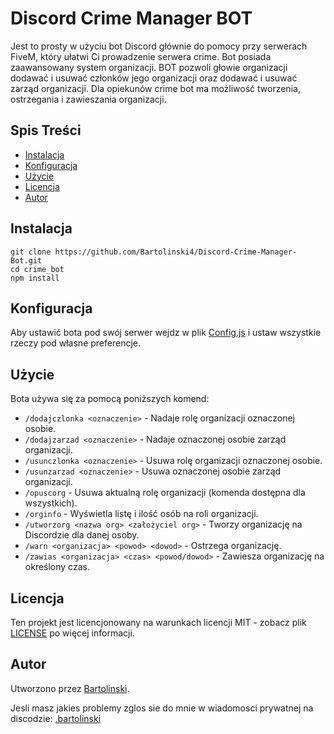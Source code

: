 # Discord Crime Manager BOT
Jest to prosty w użyciu bot Discord głównie do pomocy przy serwerach FiveM, który ułatwi Ci prowadzenie serwera crime. Bot posiada zaawansowany system organizacji. BOT pozwoli głowie organizacji dodawać i usuwać członków jego organizacji oraz dodawać i usuwać zarząd organizacji. Dla opiekunów crime bot ma możliwość tworzenia, ostrzegania i zawieszania organizacji.

## Spis Treści
- [Instalacja](#instalacja)
- [Konfiguracja](#konfiguracja)
- [Użycie](#użycie)
- [Licencja](#licencja)
- [Autor](#autor)

## Instalacja
```
git clone https://github.com/Bartolinski4/Discord-Crime-Manager-Bot.git
cd crime_bot
npm install
```

## Konfiguracja
Aby ustawić bota pod swój serwer wejdz w plik [Config.js](config.js) i ustaw wszystkie rzeczy pod własne preferencje.


## Użycie
Bota używa się za pomocą poniższych komend:

- `/dodajczlonka <oznaczenie>` - Nadaje rolę organizacji oznaczonej osobie.
- `/dodajzarzad <oznaczenie>` - Nadaje oznaczonej osobie zarząd organizacji.
- `/usunczlonka <oznaczenie>` - Usuwa rolę organizacji oznaczonej osobie.
- `/usunzarzad <oznaczenie>` - Usuwa oznaczonej osobie zarząd organizacji.
- `/opuscorg` - Usuwa aktualną rolę organizacji (komenda dostępna dla wszystkich).
- `/orginfo` - Wyświetla listę i ilość osób na roli organizacji.
- `/utworzorg <nazwa org> <założyciel org>` - Tworzy organizację na Discordzie dla danej osoby.
- `/warn <organizacja> <powod> <dowod>` - Ostrzega organizację.
- `/zawias <organizacja> <czas> <powod/dowod>` - Zawiesza organizację na określony czas.


## Licencja
Ten projekt jest licencjonowany na warunkach licencji MIT - zobacz plik [LICENSE](LICENSE) po więcej informacji.


## Autor
Utworzono przez [Bartolinski](https://github.com/Bartolinski4). 

Jesli masz jakies problemy zglos sie do mnie w wiadomosci prywatnej na discodzie: [.bartolinski](https://discord.com/users/717048566396354582)
